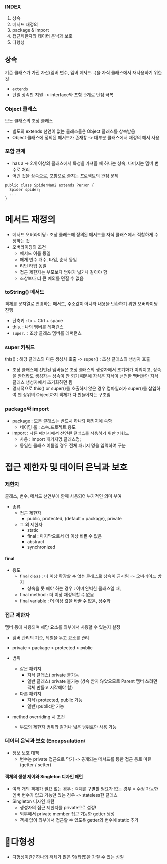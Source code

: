 ### INDEX
1. 상속
2. 메서드 재정의
3. package & import
4. 접근제한자와 데이터 은닉과 보호
5. 다형성

## 상속
기존 클래스가 가진 자산(멤버 변수, 멤버 메서드...)을 자식 클래스에서 재사용하기 위한 것
- `extends`
- 단일 상속만 지원 -> interface와 포함 관계로 단점 극복 


### Object 클래스
모든 클래스의 조상 클래스
- 별도의 extends 선언이 없는 클래스들은 Object 클래스를 상속받음
- Object 클래스에 정의된 메서드가 존재함 -> 대부분 클래스에서 재정의 해서 사용

### 포함 관계
- has a -> 2개 이상의 클래스에서 특성을 가져올 때 하나는 상속, 나머지는 멤버 변수로 처리
- 어떤 것을 상속으로, 포함으로 줄지는 프로젝트의 관점 문제
```
public class SpiderMan2 extends Person {
  Spider spider;
  ...
}
```

# 메서드 재정의
- 메서드 오버라이딩 : 조상 클래스에 정의된 메서드를 자식 클래스에서 적합하게 수정하는 것
- 오버라이딩의 조건
  - 메서드 이름 동일
  - 매개 변수 개수, 타입, 순서 동일
  - 리턴 타입 동일
  - 접근 제한자는 부모보다 범위가 넓거나 같아야 함
  - 조상보다 더 큰 예외를 던질 수 없음

### toString() 메서드
객체를 문자열로 변경하는 메서드, 주소값이 아니라 내용을 반환하기 위한 오버라이딩 진행
- 단축키 : to + Ctrl + space
- this. : 나의 멤버를 레퍼런스
- `super.` : 조상 클래스 멤버를 레퍼런스

### super 키워드
this() : 해당 클래스의 다른 생성사 호출 -> super() : 조상 클래스의 생성자 호출
- 조상 클래스에 선언된 멤버들은 조상 클래스의 생성자에서 초기화가 이뤄지고, 상속을 받더라도 생성자는 상속이 안 되기 때문에 자식은 자식이 선언한 멤버들만 자식 클래스 생성자에서 초기화하면 됨
- 명시적으로 this() or super()를 호출하지 않은 경우 컴파일러가 super()를 삽입하여 맨 상위의 Object까지 객체가 다 만들어지는 구조임

### package와 import
- package : 모든 클래스는 반드시 하나의 패키지에 속함
  - 네이밍 룰 : 소속.프로젝트.용도
- import : 다른 패키지에서 선언된 클래스를 사용하기 위한 키워드
  - 사용 : import 패키지명.클래스명;
  - 동일한 클래스 이름일 경우 전체 패키지 명을 입력하여 구분

# 접근 제한자 및 데이터 은닉과 보호

### 제한자
클래스, 변수, 메서드 선언부에 함께 사용되어 부가적인 의미 부여
- 종류
  - 접근 제한자
    - public, protected, (default = package), private
  - 그 외 제한자
    - static
    - final : 마지막으로서 더 이상 바뀔 수 없음
    - abstract
    - synchronized

#### final
- 용도
  - final class : 더 이상 확장할 수 없는 클래스로 상속이 금지됨 -> 오버라이드 방지
    - 상속을 못 해야 하는 경우 : 이미 완벽한 클래스일 때,
  - final method : 더 이상 재정의할 수 없음
  - final variable : 더 이상 값을 바꿀 수 없음, 상수화

### 접근 제한자
멤버 등에 사용되며 해당 요소를 외부에서 사용할 수 있는지 설정
- 멤버 관리의 기준, 레벨을 두고 요소를 관리
- private > package > protected > public
- 범위
  - 같은 패키지
    - 자식 클래스) private 불가능
    - 일반 클래스) private 불가능 (상속 받지 않았으므로 Parent 멤버 쓰려면 객체 만들고 시작해야 함)
  - 다른 패키지
    - 자식) protected, public 가능
    - 일반) public만 가능

- method overriding 시 조건
  - 부모의 제한자 범위와 같거나 넓은 범위로만 사용 가능

### 데이터 은닉과 보호 (Encapsulation)
- 정보 보호 대책
  - 변수는 private 접근으로 막기 -> 공개되는 메서드를 통한 접근 통로 마련 (getter / setter)

#### 객체의 생성 제어와 Singleton 디자인 패턴
- 여러 개의 객체가 필요 없는 경우 : 객체를 구별할 필요가 없는 경우 = 수정 가능한 멤버 변수가 없고 기능만 있는 경우 -> stateless한 클래스
- Singleton 디자인 패턴
  - 생성자의 접근 제한자를 private으로 설정!
  - 외부에서 private member 접근 가능한 getter 생성
  - 객체 없이 외부에서 접근할 수 있도록 getter와 변수에 static 추가

# 📌다형성
- 다형성이란?
하나의 객체가 많은 형(타입)을 가질 수 있는 성질

